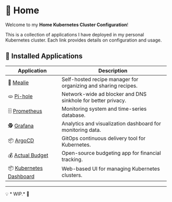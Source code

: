 # 🏡 Home

Welcome to my **Home Kubernetes Cluster Configuration**!  

This is a collection of applications I have deployed in my personal Kubernetes cluster. Each link provides details on configuration and usage.

## 📌 Installed Applications

| Application | Description |
|------------|-------------|
| 🍛 [Mealie](https://mealie.home) | Self-hosted recipe manager for organizing and sharing recipes. |
| 🫓 [Pi-hole](https://pihole.home/admin/index.php) | Network-wide ad blocker and DNS sinkhole for better privacy. |
| 🗄️ [Prometheus](https://prometheus.home/ ) | Monitoring system and time-series database. |
| 🕵️ [Grafana](https://grafana.home/?orgId=1) | Analytics and visualization dashboard for monitoring data. |
| 📦 [ArgoCD](https://argocd.home) | GitOps continuous delivery tool for Kubernetes. |
| 💰 [Actual Budget](https://actualbudget.home/budget) | Open-source budgeting app for financial tracking. |
| 📦 [Kubernetes Dashboard](https://kube.home) | Web-based UI for managing Kubernetes clusters. |


---

💡 * WIP.* 🚀